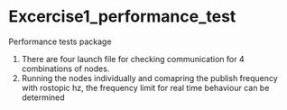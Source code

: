 # Excercise1_performance_test

Performance tests package

1. There are four launch file for checking communication for 4 combinations of nodes.
2. Running the nodes individually and comapring the publish frequency with rostopic hz, the frequency limit for real time behaviour can be determined
